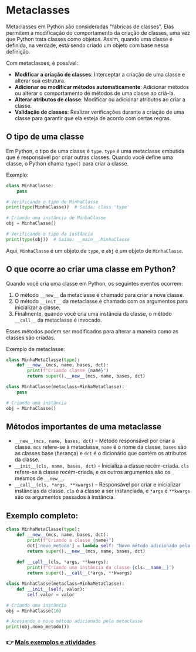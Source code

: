 # Metaclasses
Metaclasses em Python são consideradas "fábricas de classes". Elas permitem a modificação do comportamento da criação de classes, uma vez que Python trata classes como objetos. Assim, quando uma classe é definida, na verdade, está sendo criado um objeto com base nessa definição.

Com metaclasses, é possível:
- **Modificar a criação de classes**: Interceptar a criação de uma classe e alterar sua estrutura.
- **Adicionar ou modificar métodos automaticamente**: Adicionar métodos ou alterar o comportamento de métodos de uma classe ao criá-la.
- **Alterar atributos de classe**: Modificar ou adicionar atributos ao criar a classe.
- **Validação de classes**: Realizar verificações durante a criação de uma classe para garantir que ela esteja de acordo com certas regras.
## O tipo de uma classe
Em Python, o tipo de uma classe é `type`. `type` é uma metaclasse embutida que é responsável por criar outras classes. Quando você define uma classe, o Python chama `type()` para criar a classe.

Exemplo:

```python
class MinhaClasse:
    pass

# Verificando o tipo de MinhaClasse
print(type(MinhaClasse))  # Saída: class 'type'

# Criando uma instância de MinhaClasse
obj = MinhaClasse()

# Verificando o tipo da instância
print(type(obj))  # Saída: __main__.MinhaClasse
```
Aqui, `MinhaClasse` é um objeto de `type`, e `obj` é um objeto de `MinhaClasse`.
## O que ocorre ao criar uma classe em Python?
Quando você cria uma classe em Python, os seguintes eventos ocorrem:
1. O método `__new__` da metaclasse é chamado para criar a nova classe.
2. O método `__init__` da metaclasse é chamado com os argumentos para inicializar a classe.
3. Finalmente, quando você cria uma instância da classe, o método `__call__` da metaclasse é invocado.

Esses métodos podem ser modificados para alterar a maneira como as classes são criadas.

Exemplo de metaclasse:
```python
class MinhaMetaClasse(type):
    def __new__(mcs, name, bases, dct):
        print(f"Criando classe {name}")
        return super().__new__(mcs, name, bases, dct)

class MinhaClasse(metaclass=MinhaMetaClasse):
    pass

# Criando uma instância
obj = MinhaClasse()
```
## Métodos importantes de uma metaclasse
- `__new__(mcs, name, bases, dct)` – Método responsável por criar a classe. `mcs` refere-se à metaclasse, `name` é o nome da classe, `bases` são as classes base (herança) e `dct` é o dicionário que contém os atributos da classe.
- `__init__(cls, name, bases, dct)` – Inicializa a classe recém-criada. `cls` refere-se à classe recém-criada, e os outros argumentos são os mesmos de `__new__`.
- `__call__(cls, *args, **kwargs)` – Responsável por criar e inicializar instâncias da classe. `cls` é a classe a ser instanciada, e `*args` e `**kwargs` são os argumentos passados à instância.
## Exemplo completo:
```python
class MinhaMetaClasse(type):
    def __new__(mcs, name, bases, dct):
        print(f"Criando a classe {name}")
        dct['novo_metodo'] = lambda self: "Novo método adicionado pela metaclasse"
        return super().__new__(mcs, name, bases, dct)
    
    def __call__(cls, *args, **kwargs):
        print(f"Criando uma instância da classe {cls.__name__}")
        return super().__call__(*args, **kwargs)

class MinhaClasse(metaclass=MinhaMetaClasse):
    def __init__(self, valor):
        self.valor = valor

# Criando uma instância
obj = MinhaClasse(10)

# Acessando o novo método adicionado pela metaclasse
print(obj.novo_metodo())
```

### 👉 [Mais exemplos e atividades](https://github.com/ThomasNicholas21/EstudoPython/tree/master/estudos/03_POO)
